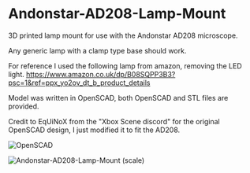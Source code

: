 # Andonstar-AD208-Lamp-Mount
3D printed lamp mount for use with the Andonstar AD208 microscope.

Any generic lamp with a clamp type base should work.

For reference I used the following lamp from amazon, removing the LED light.
https://www.amazon.co.uk/dp/B08SQPP3B3?psc=1&ref=ppx_yo2ov_dt_b_product_details

Model was written in OpenSCAD, both OpenSCAD and STL files are provided.

Credit to EqUiNoX from the "Xbox Scene discord" for the original OpenSCAD design, I just modified it to fit the AD208.

![OpenSCAD](https://github.com/user-attachments/assets/9c78e45b-9bdd-47ca-bdbf-ca05f98a9293)

![Andonstar-AD208-Lamp-Mount (scale)](https://github.com/user-attachments/assets/d8bbfbf3-c121-4595-88fd-fcd115583f09)

